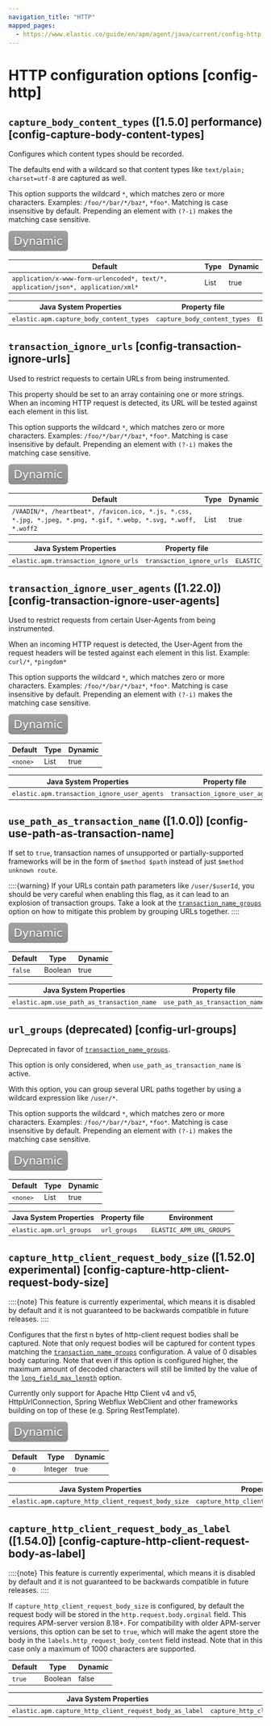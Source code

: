 ```yaml
---
navigation_title: "HTTP"
mapped_pages:
  - https://www.elastic.co/guide/en/apm/agent/java/current/config-http.html
---
```


# HTTP configuration options [config-http]



## `capture_body_content_types` ([1.5.0] performance) [config-capture-body-content-types]

Configures which content types should be recorded.

The defaults end with a wildcard so that content types like `text/plain; charset=utf-8` are captured as well.

This option supports the wildcard `*`, which matches zero or more characters. Examples: `/foo/*/bar/*/baz*`, `*foo*`. Matching is case insensitive by default. Prepending an element with `(?-i)` makes the matching case sensitive.

[![dynamic config](images/dynamic-config.svg "") ](/reference/configuration.md#configuration-dynamic)

| Default | Type | Dynamic |
| --- | --- | --- |
| `application/x-www-form-urlencoded*, text/*, application/json*, application/xml*` | List | true |

| Java System Properties | Property file | Environment |
| --- | --- | --- |
| `elastic.apm.capture_body_content_types` | `capture_body_content_types` | `ELASTIC_APM_CAPTURE_BODY_CONTENT_TYPES` |


## `transaction_ignore_urls` [config-transaction-ignore-urls]

Used to restrict requests to certain URLs from being instrumented.

This property should be set to an array containing one or more strings. When an incoming HTTP request is detected, its URL will be tested against each element in this list.

This option supports the wildcard `*`, which matches zero or more characters. Examples: `/foo/*/bar/*/baz*`, `*foo*`. Matching is case insensitive by default. Prepending an element with `(?-i)` makes the matching case sensitive.

[![dynamic config](images/dynamic-config.svg "") ](/reference/configuration.md#configuration-dynamic)

| Default | Type | Dynamic |
| --- | --- | --- |
| `/VAADIN/*, /heartbeat*, /favicon.ico, *.js, *.css, *.jpg, *.jpeg, *.png, *.gif, *.webp, *.svg, *.woff, *.woff2` | List | true |

| Java System Properties | Property file | Environment |
| --- | --- | --- |
| `elastic.apm.transaction_ignore_urls` | `transaction_ignore_urls` | `ELASTIC_APM_TRANSACTION_IGNORE_URLS` |


## `transaction_ignore_user_agents` ([1.22.0]) [config-transaction-ignore-user-agents]

Used to restrict requests from certain User-Agents from being instrumented.

When an incoming HTTP request is detected, the User-Agent from the request headers will be tested against each element in this list. Example: `curl/*`, `*pingdom*`

This option supports the wildcard `*`, which matches zero or more characters. Examples: `/foo/*/bar/*/baz*`, `*foo*`. Matching is case insensitive by default. Prepending an element with `(?-i)` makes the matching case sensitive.

[![dynamic config](images/dynamic-config.svg "") ](/reference/configuration.md#configuration-dynamic)

| Default | Type | Dynamic |
| --- | --- | --- |
| `<none>` | List | true |

| Java System Properties | Property file | Environment |
| --- | --- | --- |
| `elastic.apm.transaction_ignore_user_agents` | `transaction_ignore_user_agents` | `ELASTIC_APM_TRANSACTION_IGNORE_USER_AGENTS` |


## `use_path_as_transaction_name` ([1.0.0]) [config-use-path-as-transaction-name]

If set to `true`, transaction names of unsupported or partially-supported frameworks will be in the form of `$method $path` instead of just `$method unknown route`.

::::{warning}
If your URLs contain path parameters like `/user/$userId`, you should be very careful when enabling this flag, as it can lead to an explosion of transaction groups. Take a look at the [`transaction_name_groups`](/reference/config-core.md#config-transaction-name-groups) option on how to mitigate this problem by grouping URLs together.
::::


[![dynamic config](images/dynamic-config.svg "") ](/reference/configuration.md#configuration-dynamic)

| Default | Type | Dynamic |
| --- | --- | --- |
| `false` | Boolean | true |

| Java System Properties | Property file | Environment |
| --- | --- | --- |
| `elastic.apm.use_path_as_transaction_name` | `use_path_as_transaction_name` | `ELASTIC_APM_USE_PATH_AS_TRANSACTION_NAME` |


## `url_groups` (deprecated) [config-url-groups]

Deprecated in favor of [`transaction_name_groups`](/reference/config-core.md#config-transaction-name-groups).

This option is only considered, when `use_path_as_transaction_name` is active.

With this option, you can group several URL paths together by using a wildcard expression like `/user/*`.

This option supports the wildcard `*`, which matches zero or more characters. Examples: `/foo/*/bar/*/baz*`, `*foo*`. Matching is case insensitive by default. Prepending an element with `(?-i)` makes the matching case sensitive.

[![dynamic config](images/dynamic-config.svg "") ](/reference/configuration.md#configuration-dynamic)

| Default | Type | Dynamic |
| --- | --- | --- |
| `<none>` | List | true |

| Java System Properties | Property file | Environment |
| --- | --- | --- |
| `elastic.apm.url_groups` | `url_groups` | `ELASTIC_APM_URL_GROUPS` |


## `capture_http_client_request_body_size` ([1.52.0] experimental) [config-capture-http-client-request-body-size]

::::{note}
This feature is currently experimental, which means it is disabled by default and it is not guaranteed to be backwards compatible in future releases.
::::

Configures that the first n bytes of http-client request bodies shall be captured.
Note that only request bodies will be captured for content types matching the [`transaction_name_groups`](/reference/config-core.md#config-transaction-name-groups) configuration.
A value of 0 disables body capturing. Note that even if this option is configured higher, the maximum amount of decoded characters will still be limited by the value of the [`long_field_max_length`](/reference/config-core.md#config-long-field-max-length) option.

Currently only support for Apache Http Client v4 and v5, HttpUrlConnection, Spring Webflux WebClient and other frameworks building on top of these (e.g. Spring RestTemplate).

[![dynamic config](images/dynamic-config.svg "") ](/reference/configuration.md#configuration-dynamic)

| Default | Type | Dynamic |
| --- | --- | --- |
| `0` | Integer | true |

| Java System Properties | Property file | Environment |
| --- | --- | --- |
| `elastic.apm.capture_http_client_request_body_size` | `capture_http_client_request_body_size` | `ELASTIC_APM_CAPTURE_HTTP_CLIENT_REQUEST_BODY_SIZE` |


## `capture_http_client_request_body_as_label` ([1.54.0]) [config-capture-http-client-request-body-as-label]

::::{note}
This feature is currently experimental, which means it is disabled by default and it is not guaranteed to be backwards compatible in future releases.
::::

If `capture_http_client_request_body_size` is configured, by default the request body will be stored in the `http.request.body.orginal` field.
This requires APM-server version 8.18+.
For compatibility with older APM-server versions, this option can be set to `true`, which will make the agent store the body in the `labels.http_request_body_content` field instead.
Note that in this case only a maximum of 1000 characters are supported.

| Default | Type | Dynamic |
| --- | --- | --- |
| `true` | Boolean | false |

| Java System Properties | Property file | Environment                                             |
| --- | --- |---------------------------------------------------------|
| `elastic.apm.capture_http_client_request_body_as_label` | `capture_http_client_request_body_as_label` | `ELASTIC_APM_CAPTURE_HTTP_CLIENT_REQUEST_BODY_AS_LABEL` |
